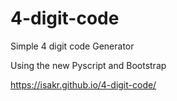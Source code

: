 # 4-digit-code
Simple 4 digit code Generator

Using the new Pyscript and Bootstrap

https://isakr.github.io/4-digit-code/
